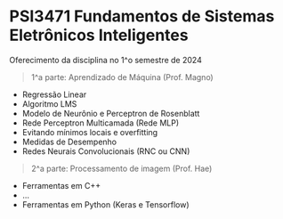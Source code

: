 # PSI3471 Fundamentos de Sistemas Eletrônicos Inteligentes
Oferecimento da disciplina no 1^o semestre de 2024

> 1^a parte: Aprendizado de Máquina (Prof. Magno)
- Regressão Linear
- Algoritmo LMS
- Modelo de Neurônio e Perceptron de Rosenblatt
- Rede Perceptron Multicamada (Rede MLP)
- Evitando mínimos locais e overfitting
- Medidas de Desempenho
- Redes Neurais Convolucionais (RNC ou CNN)

> 2^a parte: Processamento de imagem (Prof. Hae)
- Ferramentas em C++
- ...
- Ferramentas em Python (Keras e Tensorflow)
